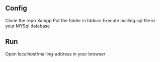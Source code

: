 ## Config
  Clone the repo
  Xampp
  Put the folder in htdocs
  Execute mailing.sql file in your MYSql database
  
## Run
  Open localhost/mailing-address in your browser
